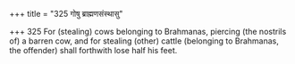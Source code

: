 +++
title = "325 गोषु ब्राह्मणसंस्थासु"

+++
325	For (stealing) cows belonging to Brahmanas, piercing (the nostrils of) a barren cow, and for stealing (other) cattle (belonging to Brahmanas, the offender) shall forthwith lose half his feet.